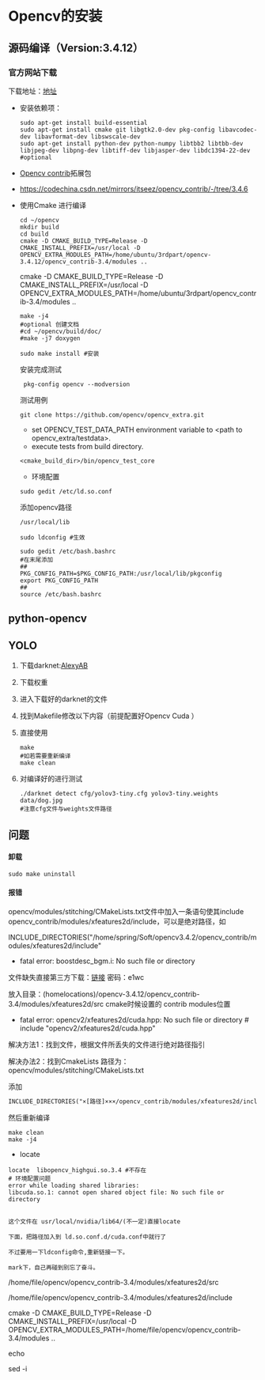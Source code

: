 #  Opencv的安装

##  源码编译（Version:3.4.12）

### 官方网站下载

下载地址：[地址](https://opencv.org/releases/)

- 安装依赖项：

  ```shell
  sudo apt-get install build-essential
  sudo apt-get install cmake git libgtk2.0-dev pkg-config libavcodec-dev libavformat-dev libswscale-dev
  sudo apt-get install python-dev python-numpy libtbb2 libtbb-dev libjpeg-dev libpng-dev libtiff-dev libjasper-dev libdc1394-22-dev #optional
  ```

- [Opencv contrib](https://github.com/opencv/opencv_contrib)拓展包

- https://codechina.csdn.net/mirrors/itseez/opencv_contrib/-/tree/3.4.6

- 使用Cmake 进行编译

  ```shell
  cd ~/opencv
  mkdir build
  cd build
  cmake -D CMAKE_BUILD_TYPE=Release -D CMAKE_INSTALL_PREFIX=/usr/local -D OPENCV_EXTRA_MODULES_PATH=/home/ubuntu/3rdpart/opencv-3.4.12/opencv_contrib-3.4/modules ..
  ```
   cmake -D CMAKE_BUILD_TYPE=Release -D CMAKE_INSTALL_PREFIX=/usr/local -D OPENCV_EXTRA_MODULES_PATH=/home/ubuntu/3rdpart/opencv_contrib-3.4/modules ..
  ```shell
  make -j4
  #optional 创建文档
  #cd ~/opencv/build/doc/
  #make -j7 doxygen
  ```

  ```shell
  sudo make install #安装
  ```

  

  安装完成测试

  ```shell
   pkg-config opencv --modversion
  ```

  测试用例

  ```shell
  git clone https://github.com/opencv/opencv_extra.git
  ```

  - set OPENCV_TEST_DATA_PATH environment variable to <path to opencv_extra/testdata>.
  - execute tests from build directory.

  ```shell
  <cmake_build_dir>/bin/opencv_test_core
  ```

  - 环境配置

  ```shell
  sudo gedit /etc/ld.so.conf
  ```

  添加opencv路径

  ```
  /usr/local/lib
  ```

  ```shell
  sudo ldconfig #生效
  ```

  ```shell
  sudo gedit /etc/bash.bashrc
  #在末尾添加
  ##
  PKG_CONFIG_PATH=$PKG_CONFIG_PATH:/usr/local/lib/pkgconfig
  export PKG_CONFIG_PATH
  ##
  source /etc/bash.bashrc
  ```

  


##  python-opencv

## YOLO

1. 下载darknet:[AlexyAB](https://github.com/AlexeyAB/darknet)

2. 下载权重

3. 进入下载好的darknet的文件

4. 找到Makefile修改以下内容（前提配置好Opencv Cuda ）

   

5. 直接使用

   ```shell
   make
   #如若需要重新编译
   make clean
   ```

6. 对编译好的进行测试

   ```shell
   ./darknet detect cfg/yolov3-tiny.cfg yolov3-tiny.weights data/dog.jpg
   #注意cfg文件与weights文件路径
   ```

## 问题

#### 卸载

```shell
sudo make uninstall
```

#### 报错
opencv/modules/stitching/CMakeLists.txt文件中加入一条语句使其include opencv_contrib/modules/xfeatures2d/include，可以是绝对路径，如

INCLUDE_DIRECTORIES("/home/spring/Soft/opencv3.4.2/opencv_contrib/modules/xfeatures2d/include"


-  fatal error: boostdesc_bgm.i: No such file or directory

  文件缺失直接第三方下载：[链接](https://pan.baidu.com/s/1BeYF8kqEZLAJYQj-MvxpmA)    密码：e1wc

  放入目录：(homelocations)/opencv-3.4.12/opencv_contrib-3.4/modules/xfeatures2d/src cmake时候设置的 contrib modules位置

- fatal error: opencv2/xfeatures2d/cuda.hpp: No such file or directory  #  include "opencv2/xfeatures2d/cuda.hpp"

解决方法1：找到文件，根据文件所丢失的文件进行绝对路径指引

解决办法2：找到CmakeLists 路径为：opencv/modules/stitching/CMakeLists.txt

添加

```txt
INCLUDE_DIRECTORIES("×[路径]×××/opencv_contrib/modules/xfeatures2d/include")
```

然后重新编译

```shell
make clean 
make -j4
```

- locate 

```shell
locate  libopencv_highgui.so.3.4 #不存在
# 环境配置问题
error while loading shared libraries:
libcuda.so.1: cannot open shared object file: No such file or directory


这个文件在 usr/local/nvidia/lib64/(不一定)直接locate

下面，把路径加入到 ld.so.conf.d/cuda.conf中就行了

不过要用一下ldconfig命令,重新链接一下。

mark下，自己再碰到别忘了奋斗。
```

/home/file/opencv/opencv_contrib-3.4/modules/xfeatures2d/src

/home/file/opencv/opencv_contrib-3.4/modules/xfeatures2d/include

cmake -D CMAKE_BUILD_TYPE=Release -D CMAKE_INSTALL_PREFIX=/usr/local -D OPENCV_EXTRA_MODULES_PATH=/home/file/opencv/opencv_contrib-3.4/modules ..

echo 

sed -i
